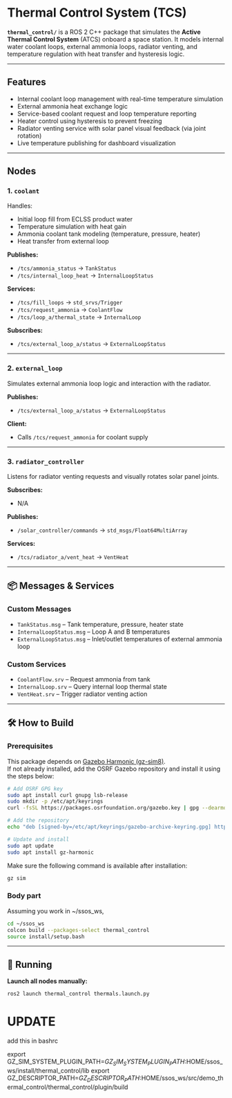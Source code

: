 
# Thermal Control System (TCS)

**`thermal_control/`** is a ROS 2 C++ package that simulates the **Active Thermal Control System** (ATCS) onboard a space station. It models internal water coolant loops, external ammonia loops, radiator venting, and temperature regulation with heat transfer and hysteresis logic.

---

##  Features

* Internal coolant loop management with real-time temperature simulation
* External ammonia heat exchange logic
* Service-based coolant request and loop temperature reporting
* Heater control using hysteresis to prevent freezing
* Radiator venting service with solar panel visual feedback (via joint rotation)
* Live temperature publishing for dashboard visualization

---

##  Nodes

### 1. `coolant`

Handles:

* Initial loop fill from ECLSS product water
* Temperature simulation with heat gain
* Ammonia coolant tank modeling (temperature, pressure, heater)
* Heat transfer from external loop

**Publishes:**

* `/tcs/ammonia_status` → `TankStatus`
* `/tcs/internal_loop_heat` → `InternalLoopStatus`

**Services:**

* `/tcs/fill_loops` → `std_srvs/Trigger`
* `/tcs/request_ammonia` → `CoolantFlow`
* `/tcs/loop_a/thermal_state` → `InternalLoop`

**Subscribes:**

* `/tcs/external_loop_a/status` → `ExternalLoopStatus`

---

### 2. `external_loop`

Simulates external ammonia loop logic and interaction with the radiator.

**Publishes:**

* `/tcs/external_loop_a/status` → `ExternalLoopStatus`

**Client:**

* Calls `/tcs/request_ammonia` for coolant supply

---

### 3. `radiator_controller`

Listens for radiator venting requests and visually rotates solar panel joints.

**Subscribes:**

* N/A

**Publishes:**

* `/solar_controller/commands` → `std_msgs/Float64MultiArray`

**Services:**

* `/tcs/radiator_a/vent_heat` → `VentHeat`

---

## 📦 Messages & Services

### Custom Messages

* `TankStatus.msg` – Tank temperature, pressure, heater state
* `InternalLoopStatus.msg` – Loop A and B temperatures
* `ExternalLoopStatus.msg` – Inlet/outlet temperatures of external ammonia loop

### Custom Services

* `CoolantFlow.srv` – Request ammonia from tank
* `InternalLoop.srv` – Query internal loop thermal state
* `VentHeat.srv` – Trigger radiator venting action

---

## 🛠️ How to Build

### Prerequisites

This package depends on [Gazebo Harmonic (gz-sim8)](https://gazebosim.org/docs/harmonic).  
If not already installed, add the OSRF Gazebo repository and install it using the steps below:

```bash
# Add OSRF GPG key
sudo apt install curl gnupg lsb-release
sudo mkdir -p /etc/apt/keyrings
curl -fsSL https://packages.osrfoundation.org/gazebo.key | gpg --dearmor | sudo tee /etc/apt/keyrings/gazebo-archive-keyring.gpg > /dev/null

# Add the repository
echo "deb [signed-by=/etc/apt/keyrings/gazebo-archive-keyring.gpg] https://packages.osrfoundation.org/gazebo/ubuntu $(lsb_release -cs) main" | sudo tee /etc/apt/sources.list.d/gazebo.list > /dev/null

# Update and install
sudo apt update
sudo apt install gz-harmonic
```

Make sure the following command is available after installation:

```bash
gz sim
```

### Body part

Assuming you work in ~/ssos_ws, 

```bash
cd ~/ssos_ws
colcon build --packages-select thermal_control
source install/setup.bash
```

---

## 🚀 Running

**Launch all nodes manually:**

```bash
ros2 launch thermal_control thermals.launch.py
```

# UPDATE 

add this in bashrc 

export GZ_SIM_SYSTEM_PLUGIN_PATH=$GZ_SIM_SYSTEM_PLUGIN_PATH:$HOME/ssos_ws/install/thermal_control/lib
export GZ_DESCRIPTOR_PATH=$GZ_DESCRIPTOR_PATH:$HOME/ssos_ws/src/demo_thermal_control/thermal_control/plugin/build



















